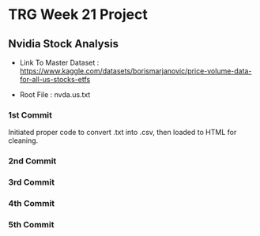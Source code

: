 # TRG Week 21 Project

## Nvidia Stock Analysis

- Link To Master Dataset : https://www.kaggle.com/datasets/borismarjanovic/price-volume-data-for-all-us-stocks-etfs

- Root File : nvda.us.txt

### 1st Commit

Initiated proper code to convert .txt into .csv, then loaded to HTML for cleaning.

### 2nd Commit

### 3rd Commit

### 4th Commit

### 5th Commit